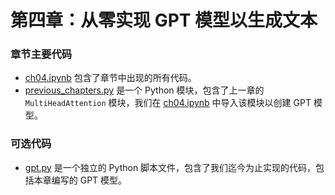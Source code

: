 # 第四章：从零实现 GPT 模型以生成文本

### 章节主要代码

- [ch04.ipynb](ch04.ipynb) 包含了章节中出现的所有代码。
- [previous_chapters.py](previous_chapters.py) 是一个 Python 模块，包含了上一章的 `MultiHeadAttention` 模块，我们在 [ch04.ipynb](ch04.ipynb) 中导入该模块以创建 GPT 模型。

### 可选代码

- [gpt.py](gpt.py) 是一个独立的 Python 脚本文件，包含了我们迄今为止实现的代码，包括本章编写的 GPT 模型。